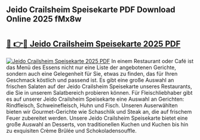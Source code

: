 ## Jeido Crailsheim Speisekarte PDF Download Online 2025 fMx8w

# <h2><a href="http://gcbcjc3.nevu.top/?p=Jeido+Crailsheim+Speisekarte">🔗 👉🔴 Jeido Crailsheim Speisekarte 2025 PDF</a></h2>

[![Jeido Crailsheim Speisekarte 2025 PDF](https://i.imgur.com/dBaPXMq.png)](http://gcbcjc3.nevu.top/?p=Jeido+Crailsheim+Speisekarte)
In einem Restaurant oder Café ist das Menü des Essens nicht nur eine Liste der angebotenen Gerichte, sondern auch eine Gelegenheit für Sie, etwas zu finden, das für Ihren Geschmack köstlich und passend ist. Es gibt eine große Auswahl an frischen Salaten auf der Jeido Crailsheim Speisekarte unseres Restaurants, die Sie in unserem Salatbereich probieren können. Für Fleischliebhaber gibt es auf unserer Jeido Crailsheim Speisekarte eine Auswahl an Gerichten: Rindfleisch, Schweinefleisch, Huhn und Fisch. Unseren Auserwählten bieten wir Gourmet-Gerichte wie Schaschlik und Steak an, die auf frischem Feuer zubereitet werden. Unsere Jeido Crailsheim Speisekarte bietet eine große Auswahl an Desserts, von traditionellen Kuchen und Kuchen bis hin zu exquisiten Crème Brûlée und Schokoladensouffle.
